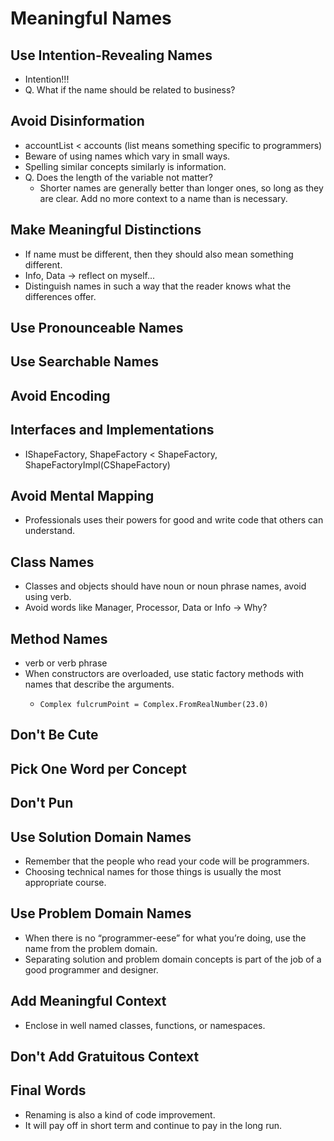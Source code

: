 # Meaningful Names
## Use Intention-Revealing Names
- Intention!!!
- Q. What if the name should be related to business?

## Avoid Disinformation
- accountList < accounts (list means something specific to programmers)
- Beware of using names which vary in small ways.
- Spelling similar concepts similarly is information.
- Q. Does the length of the variable not matter?
  - Shorter names are generally better than longer ones, so long as they are clear. Add no
more context to a name than is necessary.

## Make Meaningful Distinctions
- If name must be different, then they should also mean something different.
- Info, Data -> reflect on myself...
- Distinguish names in such a way that the reader knows what the differences offer.

## Use Pronounceable Names

## Use Searchable Names

## Avoid Encoding

## Interfaces and Implementations
- IShapeFactory, ShapeFactory < ShapeFactory, ShapeFactoryImpl(CShapeFactory)

## Avoid Mental Mapping
- Professionals uses their powers for good and write code that others can understand.

## Class Names
- Classes and objects should have noun or noun phrase names, avoid using verb.
- Avoid words like Manager, Processor, Data or Info -> Why?

## Method Names
- verb or verb phrase
- When constructors are overloaded, use static factory methods with names that describe the arguments. 
  - ```
    Complex fulcrumPoint = Complex.FromRealNumber(23.0)
    ```
## Don't Be Cute

## Pick One Word per Concept

## Don't Pun

## Use Solution Domain Names
- Remember that the people who read your code will be programmers.
- Choosing technical names for those things is usually the most appropriate course.

## Use Problem Domain Names
- When there is no “programmer-eese” for what you’re doing, use the name from the problem domain.
- Separating solution and problem domain concepts is part of the job of a good programmer and designer.

## Add Meaningful Context
- Enclose in well named classes, functions, or namespaces.

## Don't Add Gratuitous Context

## Final Words
- Renaming is also a kind of code improvement.
- It will pay off in short term and continue to pay in the long run.
